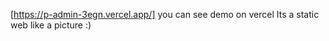 
[https://p-admin-3egn.vercel.app/] you can see demo on vercel 
Its a static web like a picture :)

